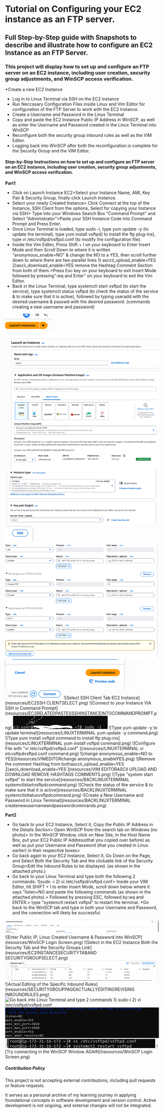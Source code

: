 # Tutorial on Configuring your EC2 instance as an FTP server. 

## Full Step-by-Step guide with Snapshots to describe and illustrate how to configure an EC2 Instance as an FTP Server.

### **This project will display how to set up and configure an FTP server on an EC2 instance, including user creation, security group adjustments, and WinSCP access verification.**

*Create a new EC2 Instance 
* Log in to Linux Terminal via SSH on the EC2 instance
* Run Neccasary Configuration Files inside Linux and Vim Editor for configuration of the FTP Server to work with the EC2 Instance.
* Create a Username and Password in the Linux Terminal 
* Copy and paste the EC2 Instance Public IP Address in WinSCP, as well as enter the Username and Password created in the Linux Terminal into WinSCP
* Reconfigure both the security group inbound rules as well as the VIM Editor.
* Logging back into WinSCP after both the reconfiguration is complete for the Security Group and the VIM Editor.


#### Step-by-Step Instructions on how to set up and configure an FTP server on an EC2 instance, including user creation, security group adjustments, and WinSCP access verification.

**Part1**
* Click on Launch Instance EC2>Select your Instance Name, AMI, Key Pair & Security Group, finally click Launch Instance.
* Select your newly Created Instance> Click Connect at the top of the Instance, SSH Client from the options, Select for copying your Instance via SSH> Type into your Windows Search Box "Command Prompt" and Select "Administrator">Paste your SSH Instance Code into Command Prompt and Press Enter.
* Once Linux Terminal is loaded, type sudo -i, type yum update -y (to update the terminal), type yum install vsftpd( to install the ftp plug-ins), type vi /etc/vsftpd/vsftpd.conf (to modify the configuration file).
* Inside the Vim Editor, Press Shift + I on your keyboard to Enter Insert Mode and then Scroll Down to where it is written "anonymous_enable=NO" & change the NO to a YES, then scroll further down to where there are two parallel lines 1) asccii_upload_enable=YES 2)ascii_download_enable=YES remove the Hashtag Comment Section from both of them.>Press Esc key on your keyboard to exit Insert Mode followed by pressing":wq and Enter" on your keyboard to exit the Vim Editor.
* Back in the Linux Terminal, type systemctl start vsftpd (to start the service), type systemctl status vsftpd (to check the status of the service & to make sure that it is active), followed by typing useradd with the desired username & passwd with the desired password. (commands creating a new username and password) 


![Launch EC2 Instance](resources/EC2LAUNCHINSTANCE.png)
![Name Your EC2 Instance and Select AMI](resources/EC2NAMEINSTANCEANDSELECTAMI.png)
![Select EC2 Instance AMI and Keypair](resources/EC2NEWINSTANCETYPEANDKEYPAIR.png)
![Select Edit EC2 Security Group Setup ](resources/EC2EDITBUTTONFORSECURITYGROUP.png)
![Set up Initial Security Group Rules](resources/EC2INTIALSECURITYGROUPRULES.png)
![Bottom of EC2 page Launch Setup](resources/EC2ENDINGLAUNCHINSTANCEBUTTONSELECT.png)
![Instance Connect Button](resources/EC2CONNECTBUTTON.png)
![Select SSH Client Tab EC2 Instance](resources/EC2SSH CLIENTSELECT.png)
![Connect to your Instance VIA SSH in Command Prompt] (resources/EC2RELATEDPASTESSSHINSTANCEINTOCOMMANDPROMPT.png)
![Type sudo -i in terminal to simulate initial login](resources/LINUXTERMINALsudo-icommand.png)
![Type yum update -y to update terminal](resources/LINUXTERMINAL yum update -y command.png)
![Type yum install vsftpd command to install ftp plug-ins](resources/LINUXTERMINAL yum install vsftpd command.png)
![Configure File with "vi /etc/vsftpd/vsftpd.conf" ](resources/LINUXTERMINAL vi etcvsftpdvsftpd.conf command.png)
![change anonymous_enable=NO to YES](resources/VIMEDITORchange anonymous_enableYES.png)
![Remove the comment Hashtag from bothasccii_upload_enable=YES 2)ascii_download_enable=YES  ](resources/VIM EDITORASCII UPLOAD AND DOWNLOAD REMOVE HASHTAGS COMMENTS.png)
![Type "system start vsftpd" to start the service](resources/BACKLINUXTERMINAL systemctlstartvsftpdcommand.png)
![Check the status of the service & to make sure that it is active](resources/BACKLINUXTERMINAL systemctlsttatusvsftpdcommand.png)
![Create a New Username and Password in Linux Terminal](resources/BACKLINUXTERMINAL createnewusernameandpasswordcommands.png)




**Part2**

* Go back to your EC2 Instance, Select it, Copy the Public IP Address in the Details Section> Open WinSCP from the search tab on Windows (no photo)> In the WinSCP Window, click on New Site, In the Host Name Box, put your EC2 Public IP Address(that you copied over before) as well as put your Username and Password (that you created in Linux earlier) in their respective boxes>  
* Go back again to your EC2 Instance, Select It, Go Down on the Page, and Select Both the Security Tab and the clickable link of the Security Group>Edit the Inbound Rules to be displayed. (as shown in the attached photo.)
* Go back to your Linux Terminal and type both the following 2 commands: 1)sudo -i 2) vi /etc/vsftpd/vsftpd.conf> Inside your VIM Editor, hit SHIFT + I to enter Insert Mode, scroll down below where it says "listen=NO and paste the following commands (as shown in the attached photo).> Followed by pressing ESC, followed by:wq and ENTER.> type "systemctl restart vsftpd" to restart the terminal.
*Go back to the WinSCP tab and type in both your Username and Password, and the connection will likely be successful. 

![Select PublicIP Address from EC2 Instance](resources/EC2INSTANCESELECTPUBLICIPADDRESS.png)
![Enter Public IP, Linux Created Username & Password into WinSCP](resources/WinSCP Login Screen.png)
![Select in the EC2 Instance Both the Security Tab and the Security Groups Link](resources/EC2INSTANCESECURITYTABAND SECURITYGROUPSELECT.png)
![Select Edit Inbound Rules from Security Groups Page](resources/SECURITYGROUPPAGESELECTEDITINBOUNDRULES.png)
![Actual Editing of the Specific Inbound Rules](resources/SECURITYGROUPPAGEACTUALLYEDITINGREVISING INBOUNDRULES.png)
![Go back into Linux Terminal and type 2 commands 1) sudo-i 2) vi /etc/vsftpd/vsftpd.conf](resources/photo2.png)
![Back inside VIM Editor, paste this command under listen=NO ](resources/BACKINVIMEDITORCOMMANDSTOPASTE.png)
![Write the restart command complete configuration.](resources/BACKINLINUXTERMINALwriterestartcommand.png)
![Try connecting in the WinSCP Window AGAIN](resources/WinSCP Login Screen.png)




##### Contribution Policy

This project is not accepting external contributions, including pull requests or feature requests.

It serves as a personal archive of my learning journey in applying foundational concepts in software development and version control. Active development is not ongoing, and external changes will not be integrated.
